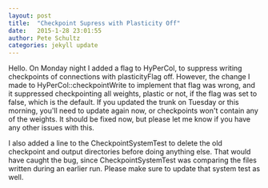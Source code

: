 ```yaml
---
layout: post
title:  "Checkpoint Supress with Plasticity Off"
date:   2015-1-28 23:01:55
author: Pete Schultz
categories: jekyll update
---
```


Hello.  On Monday night I added a flag to HyPerCol, to suppress writing checkpoints of connections with plasticityFlag off.  However, the change I made to HyPerCol::checkpointWrite to implement that flag was wrong, and it suppressed checkpointing all weights, plastic or not, if the flag was set to false, which is the default.  If you updated the trunk on Tuesday or this morning, you'll need to update again now, or checkpoints won't contain any of the weights.  It should be fixed now, but please let me know if you have any other issues with this.

I also added a line to the CheckpointSystemTest to delete the old checkpoint and output directories before doing anything else.  That would have caught the bug, since CheckpointSystemTest was comparing the files written during an earlier run.  Please make sure to update that system test as well.

